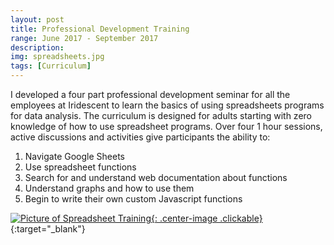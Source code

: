 ```yaml
---
layout: post
title: Professional Development Training
range: June 2017 - September 2017
description:
img: spreadsheets.jpg
tags: [Curriculum]
---
```

I developed a four part professional development seminar for all the employees at Iridescent to learn the basics of using spreadsheets programs for data analysis. The curriculum is designed for adults starting with zero knowledge of how to use spreadsheet programs. Over four 1 hour sessions, active discussions and activities give participants the ability to:

1. Navigate Google Sheets
2. Use spreadsheet functions
3. Search for and understand web documentation about functions
4. Understand graphs and how to use them
5. Begin to write their own custom Javascript functions

[![Picture of Spreadsheet Training]({{site.baseurl}}/assets/img/spreadsheet-slide.png){: .center-image .clickable}](https://docs.google.com/presentation/d/174A_rOalcdscVGsPadadFCDPQp5AXSmIITeZDmPdI2Q/edit?usp=sharing){:target="_blank"}